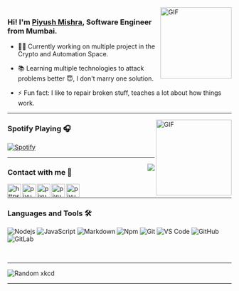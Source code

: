 
  

<h1  align="center"  style="display:none;"></h1>

  
  
  

<img  align="right"  alt="GIF"  height="160px"  src="https://media.giphy.com/media/du3J3cXyzhj75IOgvA/giphy.gif"  />

  
  

### Hi! I'm [Piyush Mishra][website], Software Engineer from Mumbai.

  

- 👨‍💻 Currently working on multiple project in the Crypto and Automation Space.

- 📚 Learning multiple technologies to attack problems better 😇, I don't marry one solution.

- ⚡ Fun fact: I like to repair broken stuff, teaches a lot about how things work.

  

---

  

<img  align="right"  alt="GIF"  height="170px"  src="https://media.giphy.com/media/J5B1Y8QZnzXXbLQIBu/giphy.gif"  />

  

### Spotify Playing 🎧

  

[![Spotify](https://spotify-iota.vercel.app/api/spotify)](https://open.spotify.com/user/piyushmishra)

  

---

  

<img  align="right"  src="http://estruyf-github.azurewebsites.net/api/VisitorHit?user=kryptome&repo=Bgstatic&countColorcountColor&countColor=%237B1E7B"/>

  

### Contact with me 📝

  

[<img align="left" alt="https://www.piyush-mishra.com/" height="30px" src="https://www.flaticon.com/svg/static/icons/svg/2996/2996826.svg" />][website]

[<img align="left" alt="piyushmishra | LinkedIn" height="30px" src="https://www.flaticon.com/svg/static/icons/svg/725/725337.svg"/>][linkedin]

[<img align="left" alt="piyushmishra | Spotify" height="30px" src="https://www.flaticon.com/svg/static/icons/svg/725/725281.svg" />][Spotify]

[<img align="left" alt="piyushmishra | Telegram" height="30px" src="https://image.flaticon.com/icons/png/512/408/408737.png" />][Telegram]

[<img align="left" alt="piyushmishra | Discord" height="30px" src="https://image.flaticon.com/icons/png/512/356/356060.png" />][Discord]

  

<br  />

  

---

  

### Languages and Tools 🛠

  

![Nodejs](https://img.shields.io/badge/-Nodejs-339933?style=flat-square&logo=Node.js&logoColor=ffffff)
![JavaScript](https://img.shields.io/badge/-JavaScript-%23F7DF1C?style=flat-square&logo=javascript&logoColor=000000&labelColor=%23F7DF1C&color=%23FFCE5A)
![Markdown](https://img.shields.io/badge/-Markdown-000000?style=flat-square&logo=markdown)
![Npm](https://img.shields.io/badge/-npm-CB3837?style=flat-square&logo=npm)
![Git](https://img.shields.io/badge/-Git-%23F05032?style=flat-square&logo=git&logoColor=%23ffffff)
![VS Code](http://img.shields.io/badge/-VS%20Code-007ACC?style=flat-square&logo=visual-studio-code&logoColor=ffffff)
![GitHub](https://img.shields.io/badge/-GitHub-181717?style=flat-square&logo=github)
![GitLab](https://img.shields.io/badge/-GitLab-FCA121?style=flat-square&logo=gitlab)

  

<br/>

  
  
  

[website]: https://www.piyush-mishra.com/

[linkedin]: https://www.linkedin.com/in/kryp70/

[Spotify]: https://open.spotify.com/user/piyushmishra

[Telegram]: https://t.me/kryp70

[Discord]: https://discordapp.com/users/212114660697178114

  

---


![Random xkcd](https://imgs.xkcd.com/comics/academia_vs_business.png)
  

---

